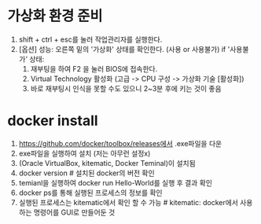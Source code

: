 # 가상화 환경 준비
1. shift + ctrl + esc를 눌러 작업관리자를 실행한다.
2. [옵션] 성능: 오른쪽 밑의 '가상화' 상태를 확인한다. (사용 or 사용불가)
if '사용불가' 상태:
    1. 재부팅을 하여 F2 을 눌러 BIOS에 접속한다.
    2. Virtual Technology 활성화 (고급 -> CPU 구성 -> 가상화 기술 [활성화])
    3. 바로 재부팅시 인식을 못할 수도 있으니 2~3분 후에 키는 것이 좋음


# docker install
1. https://github.com/docker/toolbox/releases에서 .exe파일을 다운
2. exe파일을 실행하여 설치 (저는 아무런 설정x)
3. (Oracle VirtualBox, kitematic, Docker Teminal)이 설치됨
4. docker version # 설치된 docker의 버전 확인
5. temianl을 실행하여 docker run Hello-World를 실행 후 결과 확인
6. docker ps를 통해 실행된 프로세스의 정보를 확인
7. 실행된 프로세스는 kitematic에서 확인 할 수 가능 # kitematic: docker에서 사용하는 명령어를 GUI로 만들어둔 것